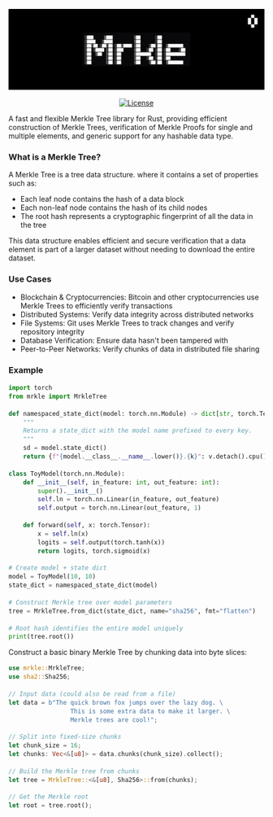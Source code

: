 <p align="center">
  <picture>
    <img alt="mrkle" src="https://raw.githubusercontent.com/LVivona/mrkle/refs/heads/main/.github/assets/banner.png" style="max-width: 100%;">
  </picture>
</p>
<p align="center">
  <a href="https://github.com/LVivona/mrkle/blob/main/LICENSE"><img src="https://img.shields.io/badge/license-MIT-blue.svg" alt="License"></a>
</p>

A fast and flexible Merkle Tree library for Rust, providing efficient construction of Merkle Trees, verification of Merkle Proofs for single and multiple elements, and generic support for any hashable data type.

### What is a Merkle Tree?
A Merkle Tree is a tree data structure. where it contains a set of properties such as:

- Each leaf node contains the hash of a data block
- Each non-leaf node contains the hash of its child nodes
- The root hash represents a cryptographic fingerprint of all the data in the tree

This data structure enables efficient and secure verification that a data element is part of a larger dataset without needing to download the entire dataset.

### Use Cases

* Blockchain & Cryptocurrencies: Bitcoin and other cryptocurrencies use Merkle Trees to efficiently verify transactions
* Distributed Systems: Verify data integrity across distributed networks
* File Systems: Git uses Merkle Trees to track changes and verify repository integrity
* Database Verification: Ensure data hasn't been tampered with
* Peer-to-Peer Networks: Verify chunks of data in distributed file sharing


### Example

```python
import torch
from mrkle import MrkleTree

def namespaced_state_dict(model: torch.nn.Module) -> dict[str, torch.Tensor]:
    """
    Returns a state_dict with the model name prefixed to every key.
    """
    sd = model.state_dict()
    return {f"{model.__class__.__name__.lower()}.{k}": v.detach().cpu().numpy().tobytes() for k, v in sd.items()}

class ToyModel(torch.nn.Module):
    def __init__(self, in_feature: int, out_feature: int):
        super().__init__()
        self.ln = torch.nn.Linear(in_feature, out_feature)
        self.output = torch.nn.Linear(out_feature, 1)

    def forward(self, x: torch.Tensor):
        x = self.ln(x)
        logits = self.output(torch.tanh(x))
        return logits, torch.sigmoid(x)

# Create model + state dict
model = ToyModel(10, 10)
state_dict = namespaced_state_dict(model)

# Construct Merkle tree over model parameters
tree = MrkleTree.from_dict(state_dict, name="sha256", fmt="flatten")

# Root hash identifies the entire model uniquely
print(tree.root())
```

Construct a basic binary Merkle Tree by chunking data into byte slices:

```rust
use mrkle::MrkleTree;
use sha2::Sha256;

// Input data (could also be read from a file)
let data = b"The quick brown fox jumps over the lazy dog. \
                 This is some extra data to make it larger. \
                 Merkle trees are cool!";

// Split into fixed-size chunks
let chunk_size = 16;
let chunks: Vec<&[u8]> = data.chunks(chunk_size).collect();

// Build the Merkle tree from chunks
let tree = MrkleTree::<&[u8], Sha256>::from(chunks);

// Get the Merkle root
let root = tree.root();
```
